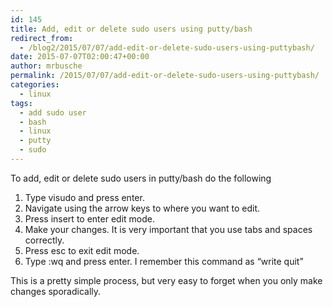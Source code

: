 ```yaml
---
id: 145
title: Add, edit or delete sudo users using putty/bash
redirect_from:
  - /blog2/2015/07/07/add-edit-or-delete-sudo-users-using-puttybash/
date: 2015-07-07T02:00:47+00:00
author: mrbusche
permalink: /2015/07/07/add-edit-or-delete-sudo-users-using-puttybash/
categories:
  - linux
tags:
  - add sudo user
  - bash
  - linux
  - putty
  - sudo
---
```


To add, edit or delete sudo users in putty/bash do the following

1. Type visudo and press enter.
2. Navigate using the arrow keys to where you want to edit.
3. Press insert to enter edit mode.
4. Make your changes. It is very important that you use tabs and spaces correctly.
5. Press esc to exit edit mode.
6. Type :wq and press enter. I remember this command as &#8220;write quit&#8221;

This is a pretty simple process, but very easy to forget when you only make changes sporadically.
